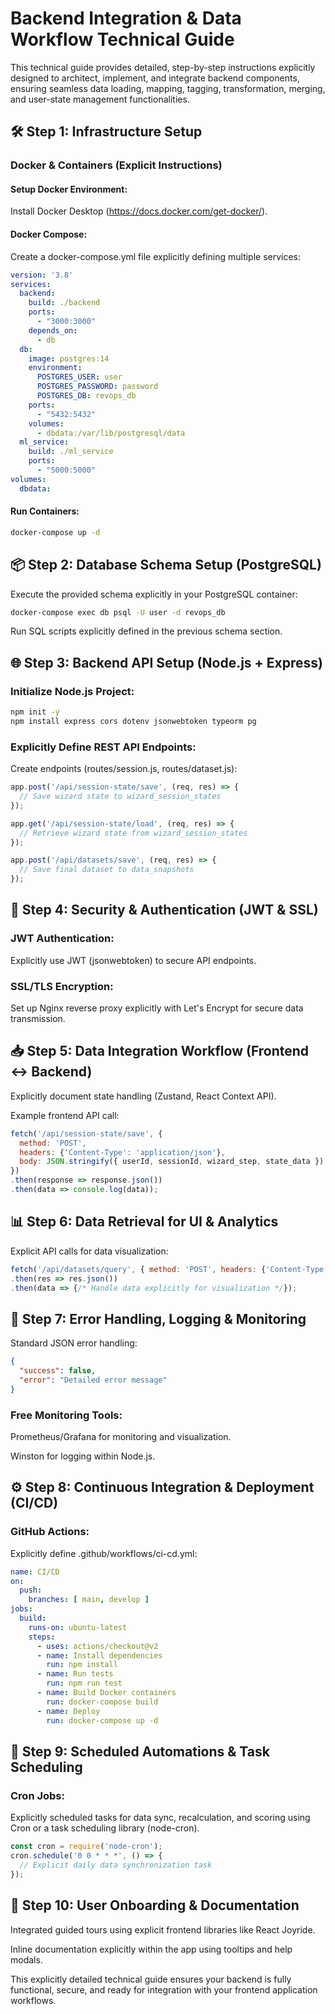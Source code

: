 # Backend Integration & Data Workflow Technical Guide

This technical guide provides detailed, step-by-step instructions explicitly designed to architect, implement, and integrate backend components, ensuring seamless data loading, mapping, tagging, transformation, merging, and user-state management functionalities.

## 🛠 Step 1: Infrastructure Setup

### Docker & Containers (Explicit Instructions)

#### Setup Docker Environment:

Install Docker Desktop (https://docs.docker.com/get-docker/).

#### Docker Compose:
Create a docker-compose.yml file explicitly defining multiple services:

```yaml
version: '3.8'
services:
  backend:
    build: ./backend
    ports:
      - "3000:3000"
    depends_on:
      - db
  db:
    image: postgres:14
    environment:
      POSTGRES_USER: user
      POSTGRES_PASSWORD: password
      POSTGRES_DB: revops_db
    ports:
      - "5432:5432"
    volumes:
      - dbdata:/var/lib/postgresql/data
  ml_service:
    build: ./ml_service
    ports:
      - "5000:5000"
volumes:
  dbdata:
```

#### Run Containers:

```bash
docker-compose up -d
```

## 📦 Step 2: Database Schema Setup (PostgreSQL)

Execute the provided schema explicitly in your PostgreSQL container:

```bash
docker-compose exec db psql -U user -d revops_db
```

Run SQL scripts explicitly defined in the previous schema section.

## 🌐 Step 3: Backend API Setup (Node.js + Express)

### Initialize Node.js Project:

```bash
npm init -y
npm install express cors dotenv jsonwebtoken typeorm pg
```

### Explicitly Define REST API Endpoints:

Create endpoints (routes/session.js, routes/dataset.js):

```javascript
app.post('/api/session-state/save', (req, res) => {
  // Save wizard state to wizard_session_states
});

app.get('/api/session-state/load', (req, res) => {
  // Retrieve wizard state from wizard_session_states
});

app.post('/api/datasets/save', (req, res) => {
  // Save final dataset to data_snapshots
});
```

## 🔑 Step 4: Security & Authentication (JWT & SSL)

### JWT Authentication:
Explicitly use JWT (jsonwebtoken) to secure API endpoints.

### SSL/TLS Encryption:
Set up Nginx reverse proxy explicitly with Let's Encrypt for secure data transmission.

## 📥 Step 5: Data Integration Workflow (Frontend ↔ Backend)

Explicitly document state handling (Zustand, React Context API).

Example frontend API call:

```javascript
fetch('/api/session-state/save', {
  method: 'POST',
  headers: {'Content-Type': 'application/json'},
  body: JSON.stringify({ userId, sessionId, wizard_step, state_data })
})
.then(response => response.json())
.then(data => console.log(data));
```

## 📊 Step 6: Data Retrieval for UI & Analytics

Explicit API calls for data visualization:

```javascript
fetch('/api/datasets/query', { method: 'POST', headers: {'Content-Type': 'application/json'}, body: JSON.stringify(filters) })
.then(res => res.json())
.then(data => {/* Handle data explicitly for visualization */});
```

## 🚨 Step 7: Error Handling, Logging & Monitoring

Standard JSON error handling:

```json
{
  "success": false,
  "error": "Detailed error message"
}
```

### Free Monitoring Tools:

Prometheus/Grafana for monitoring and visualization.

Winston for logging within Node.js.

## ⚙️ Step 8: Continuous Integration & Deployment (CI/CD)

### GitHub Actions:

Explicitly define .github/workflows/ci-cd.yml:

```yaml
name: CI/CD
on:
  push:
    branches: [ main, develop ]
jobs:
  build:
    runs-on: ubuntu-latest
    steps:
      - uses: actions/checkout@v2
      - name: Install dependencies
        run: npm install
      - name: Run tests
        run: npm run test
      - name: Build Docker containers
        run: docker-compose build
      - name: Deploy
        run: docker-compose up -d
```

## 📅 Step 9: Scheduled Automations & Task Scheduling

### Cron Jobs: 
Explicitly scheduled tasks for data sync, recalculation, and scoring using Cron or a task scheduling library (node-cron).

```javascript
const cron = require('node-cron');
cron.schedule('0 0 * * *', () => {
  // Explicit daily data synchronization task
});
```

## 📖 Step 10: User Onboarding & Documentation

Integrated guided tours using explicit frontend libraries like React Joyride.

Inline documentation explicitly within the app using tooltips and help modals.

This explicitly detailed technical guide ensures your backend is fully functional, secure, and ready for integration with your frontend application workflows.